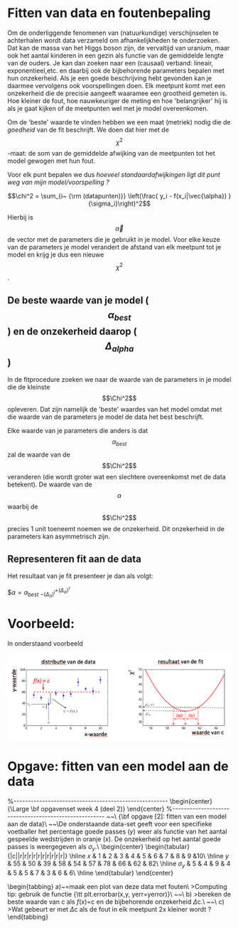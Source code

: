 # Fitten van data en foutenbepaling 

Om de onderliggende fenomenen van (natuurkundige) verschijnselen te achterhalen wordt data verzameld om 
afhankelijkheden te onderzoeken. Dat kan de massa van het Higgs boson zijn, de vervaltijd van uranium, 
maar ook het aantal kinderen in een gezin als functie van de gemiddelde lengte van de ouders. Je kan dan 
zoeken naar een (causaal) verband: lineair, exponentieel,etc. en daarbij ook de bijbehorende parameters 
bepalen met hun onzekerheid. Als je een goede beschrijving hebt gevonden kan je daarmee vervolgens ook 
voorspellingen doen. Elk meetpunt komt met een onzekerheid die de precisie aangeeft waaramee een grootheid 
gemeten is. Hoe kleiner de fout, hoe nauwkeuriger de meting en hoe 'belangrijker' hij is als je gaat kijken 
of de meetpunten wel met je model overeenkomen. 

Om de 'beste' waarde te vinden hebben we een maat (metriek) nodig die de *goedheid* van de fit beschrijft. 
We doen dat hier met de $$\chi^2$$-maat: de som van de gemiddelde afwijking van de meetpunten tot het model 
gewogen met hun fout. 

Voor elk punt bepalen we dus *hoeveel standaardafwijkingen ligt dit punt weg van mijn model/voorspelling ?*

$$\chi^2 = \sum_{i~ {\rm (datapunten)}}  \left(\frac{  y_i - f(x_i|\vec{\alpha}) }{\sigma_i}\right)^2$$

Hierbij is $$\vec{\alpha}$$ de vector met de parameters die je gebruikt in je model. 
Voor elke keuze van de parameters je model verandert de afstand van elk meetpunt tot je model en krijg je 
dus een nieuwe $$\chi^2$$.

## De beste waarde van je model ($$\alpha_{best}$$) en de onzekerheid daarop ($$\Delta_{alpha}$$)

In de fitprocedure zoeken we naar de waarde van de parameters in je model die de kleinste $$\Chi^2$$ opleveren. 
Dat zijn namelijk de 'beste' waardes van het model omdat met die waarde van de parameters je model de data het 
best beschrijft.

Elke waarde van je parameters die anders is dat $$\alpha_{best}$$ zal de waarde van de $$\Chi^2$$ veranderen 
(die wordt groter wat een slechtere overeenkomst met de data betekent). De waarde van de $$\alpha$$ waarbij 
de $$\Chi^2$$ precies 1 unit toeneemt noemen we de onzekerheid. Dit onzekerheid in de parameters kan asymmetrisch 
zijn.

## Representeren fit aan de data

Het resultaat van je fit presenteer je dan als volgt:

$$\alpha = \alpha_{best}~^{+(\Delta_{\alpha})^r}_{-(\Delta_{\alpha})^l}$

# Voorbeeld:
In onderstaand voorbeeld 




![](FitExampleCombined.png)





# Opgave: fitten van een model aan de data


%------------------------------------------------------
\begin{center}
{\Large \bf opgavenset week 4 (deel 2)}
\end{center}
%------------------------------------------------------
~~\\
{\bf opgave [2]: fitten van een model aan de data}\\
~~\\De onderstaande data-set geeft voor een specifieke voetballer het percentage goede passes ($y$) weer als functie van het aantal gespeelde wedstrijden in oranje ($x$). De onzekerheid op het aantal goede passes is weergegeven als $\sigma_y$.\\
\begin{center}
\begin{tabular}{|c||r|r|r|r|r|r|r|r|r|r|}
     \hline
     $x$            &   1  &   2  &    3  &   4  &   5  &   6   &   7   &  8   &   9   &10\\
     \hline
      $y$           & 55  & 50  &  39  & 58  & 54  & 57   & 78  & 66   & 62  & 82\\
     \hline
   $\sigma_y$ &   5  &   4  &    9  &   4  &   5  &   5   &   7   &  3   &   6  &   6\\
     \hline
\end{tabular}
\end{center}

\begin{tabbing}
a)~\=maak een plot van deze data met fouten\\ 
    \>Computing tip: gebruik de functie {\tt plt.errorbar(x,y, yerr=yerror)}\\
~~\\
b) \>bereken de beste waarde van c als $f(x)=$c en de bijbehorende onzekerheid $\Delta$c.\\
~~\\
c) \>Wat gebeurt er met $\Delta$c als de fout in elk meetpunt 2x kleiner wordt ?
\end{tabbing}

